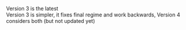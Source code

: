 Version 3 is the latest <br>
Version 3 is simpler, it fixes final regime and work backwards, Version 4 considers both (but not updated yet) <br>

